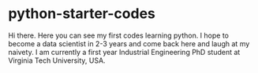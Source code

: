 # python-starter-codes
Hi there. Here you can see my first codes learning python. I hope to become a data scientist in 2-3 years and come back here and laugh at my naivety. I am currently a first year Industrial Engineering PhD student at Virginia Tech University, USA.
